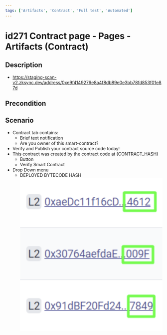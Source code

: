 ```yaml
---
tags: ['Artifacts', 'Contract', 'Full test', 'Automated']
---
```


# id271 Contract page - Pages - Artifacts (Contract)

## Description
  - https://staging-scan-v2.zksync.dev/address/0xe9f4149276e8a4f8db89e0e3bb78fd853f01e87d

## Precondition


## Scenario
- Contract tab contains:
    - Brief text notification
    - Are you owner of this smart-contract?
- Verify and Publish your contract source code today!
- This contract was created by the contract code at (CONTRACT_HASH)
    - Button
    - Verify Smart Contract
- Drop Down menu
    - DEPLOYED BYTECODE HASH
      ![Screenshot](../../../../static/img/Pages/Contracts/id270_1.png)